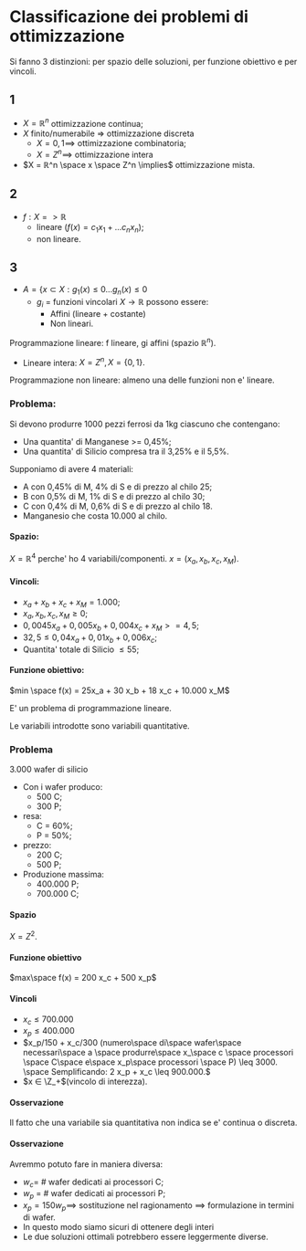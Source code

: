# Classificazione dei problemi di ottimizzazione

Si fanno 3 distinzioni: per spazio delle soluzioni, per funzione obiettivo e per vincoli.

## 1

* $X = ℝ^n$ ottimizzazione continua;
* $X$ finito/numerabile => ottimizzazione discreta
  * $X = {0,1} \implies$ ottimizzazione combinatoria;
  * $X = Z^n  \implies$ ottimizzazione intera
* $X = ℝ^n \space x \space Z^n \implies$ ottimizzazione mista.

## 2

* $f: X => ℝ$ 
  * lineare $(f(x) = c_1x_1 + ... c_nx_n);$
  * non lineare.    

## 3

* $A = \{{x \subset X : g_1(x)\leq 0 ... g_n(x) \leq 0}$
  * $g_i$ = funzioni vincolari $X \rightarrow ℝ$ possono essere:
    * Affini (lineare + costante)
    * Non lineari.

Programmazione lineare: f lineare, gi affini (spazio $ℝ^n$).

* Lineare intera: $X = Z^n, X = \{{0,1\}}.$

Programmazione non lineare: almeno una delle funzioni non e' lineare.

### Problema:

Si devono produrre 1000 pezzi ferrosi da 1kg ciascuno che contengano:

* Una quantita' di Manganese >= 0,45%;
* Una quantita' di Silicio compresa tra il 3,25% e il 5,5%.

Supponiamo di avere 4 materiali:

* A con 0,45% di M, 4% di S e di prezzo al chilo 25;
* B con 0,5% di M, 1% di S e di prezzo al chilo 30;
* C con 0,4% di M, 0,6% di S e di prezzo al chilo 18.
* Manganesio che costa 10.000 al chilo.

#### Spazio:

$X = ℝ^4$ perche' ho 4 variabili/componenti.
$x = (x_a,x_b,x_c,x_M).$

#### Vincoli:

* $x_a + x_b + x_c + x_M = 1.000;$
* $x_a, x_b, x_c, x_M \geq 0;$
* $0,0045 x_a + 0,005 x_b + 0,004 x_c + x_M >= 4,5;$
* $32,5 \leq 0,04 x_a + 0,01 x_b + 0,006 x_c;$
* Quantita' totale di Silicio $\leq 55;$

#### Funzione obiettivo:

$min \space f(x) = 25x_a + 30 x_b + 18 x_c + 10.000 x_M$

E' un problema di programmazione lineare.

Le variabili introdotte sono variabili quantitative.

### Problema

3.000 wafer di silicio

* Con i wafer produco:
  * 500 C;
  * 300 P;
* resa: 
  * C = 60%;
  * P = 50%;
* prezzo:
  * 200 C;
  * 500 P;
* Produzione massima:
  * 400.000 P;
  * 700.000 C;

#### Spazio

$X = Z^2.$

#### Funzione obiettivo

$max\space f(x) = 200 x_c + 500 x_p$

#### Vincoli

* $x_c \leq 700.000$
* $x_p \leq 400.000$
* $x_p/150 + x_c/300 (numero\space di\space  wafer\space necessari\space a \space produrre\space x_\space c \space processori \space C\space e\space x_p\space processori \space P) \leq 3000. \space Semplificando: 2 x_p + x_c \leq 900.000.$
* $x ∈ \Z_+$(vincolo di interezza).

#### Osservazione

Il fatto che una variabile sia quantitativa non indica se e' continua o discreta.

#### Osservazione

Avremmo potuto fare in maniera diversa:

* $w_c =$ # wafer dedicati ai processori C;
* $w_p$ = # wafer dedicati ai processori P;
* $x_p = 150 w_p \implies$ sostituzione nel ragionamento $\implies$ formulazione in termini di wafer.
* In questo modo siamo sicuri di ottenere degli interi
* Le due soluzioni ottimali potrebbero essere leggermente diverse.
